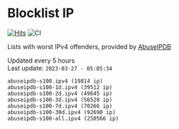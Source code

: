 # Blocklist IP

[![Hits](https://hits.seeyoufarm.com/api/count/incr/badge.svg?url=https%3A%2F%2Fgithub.com%2Fborestad%2Fblocklist-ip%2F&count_bg=%2379C83D&title_bg=%23555555&icon=&icon_color=%23E7E7E7&title=hits&edge_flat=false)](https://hits.seeyoufarm.com)  ![CI](https://img.shields.io/github/workflow/status/borestad/blocklist-ip/CI?style=flat-square)

Lists with worst IPv4 offenders, provided by [AbuseIPDB](https://www.abuseipdb.com/)

<!-- FOOTER-PLACEHOLDER -->
Updated every 5 hours<br>
Last update: `2023-03-27 - 05:05:34`
```
abuseipdb-s100.ipv4 (19814 ip)
abuseipdb-s100-1d.ipv4 (39512 ip)
abuseipdb-s100-2d.ipv4 (49645 ip)
abuseipdb-s100-3d.ipv4 (56528 ip)
abuseipdb-s100-7d.ipv4 (70266 ip)
abuseipdb-s100-30d.ipv4 (92690 ip)
abuseipdb-s100-all.ipv4 (250566 ip)
```
